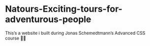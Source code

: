 # Natours-Exciting-tours-for-adventurous-people
This’s  a website i built during Jonas Schemedtmann’s Advanced CSS course 👍🏻
